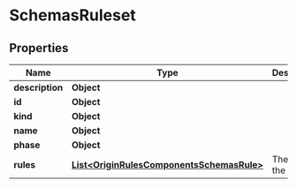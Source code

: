 # SchemasRuleset

## Properties
Name | Type | Description | Notes
------------ | ------------- | ------------- | -------------
**description** | **Object** |  |  [optional]
**id** | **Object** |  |  [optional]
**kind** | **Object** |  |  [optional]
**name** | **Object** |  |  [optional]
**phase** | **Object** |  |  [optional]
**rules** | [**List&lt;OriginRulesComponentsSchemasRule&gt;**](OriginRulesComponentsSchemasRule.md) | The rules in the ruleset. |  [optional]
